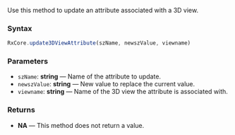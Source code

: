 Use this method to update an attribute associated with a 3D view.

### Syntax

```typescript
RxCore.update3DViewAttribute(szName, newszValue, viewname)
```

### Parameters

- `szName`: **string** — Name of the attribute to update.
- `newszValue`: **string** — New value to replace the current value.
- `viewname`: **string** — Name of the 3D view the attribute is associated with.

### Returns

- **NA** — This method does not return a value.